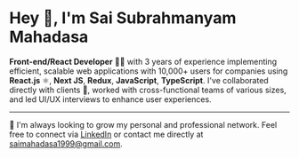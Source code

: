 # Hey 👋, I'm Sai Subrahmanyam Mahadasa

**Front-end/React Developer** 👨‍💻 with 3 years of experience implementing efficient, scalable web applications with 10,000+ users for companies using **React.js** ⚛️, **Next JS**, **Redux**, **JavaScript**, **TypeScript**. I've collaborated directly with clients 💼, worked with cross-functional teams of various sizes, and led UI/UX interviews to enhance user experiences.

---

📢 I'm always looking to grow my personal and professional network. Feel free to connect via [LinkedIn](https://www.linkedin.com/in/sai-subrahmanyam-mahadasa/) or contact me directly at [saimahadasa1999@gmail.com](mailto:samimahadasa1999@gmail.com).
